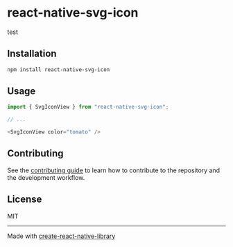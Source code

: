 # react-native-svg-icon

test

## Installation

```sh
npm install react-native-svg-icon
```

## Usage

```js
import { SvgIconView } from "react-native-svg-icon";

// ...

<SvgIconView color="tomato" />
```

## Contributing

See the [contributing guide](CONTRIBUTING.md) to learn how to contribute to the repository and the development workflow.

## License

MIT

---

Made with [create-react-native-library](https://github.com/callstack/react-native-builder-bob)
